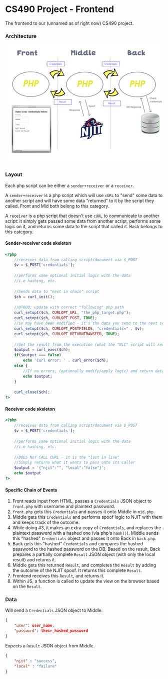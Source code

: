 # CS490 Project - Frontend

The frontend to our (unnamed as of right now) CS490 project.

### Architecture
![architecture](490_architecture.png "Architecture")


### Layout
Each php script can be either a `sender+receiver` or a `receiver`.

A `sender+receiver` is a php script which will use `cURL` to "send" some data to another script and will have some data "returned" to it by the script they called. Front and Mid both belong to this category.

A `receiver` is a php script that doesn't use `cURL` to communicate to another script: it simply gets passed some data from another script, performs some logic on it, and returns some data to the script that called it. Back belongs to this category.

#### Sender-receiver code skeleton
```php
<?php
    //receives data from calling script/document via $_POST
    $v = $_POST['credentials'];

    //performs some optional initial logic with the data
    //i.e hashing, etc.

    //Sends data to "next in chain" script
    $ch = curl_init();
    
    //@TODO: update with correct "following" php path
    curl_setopt($ch, CURLOPT_URL, "the_php_target.php"); 
    curl_setopt($ch, CURLOPT_POST, TRUE);
    //$v may have been modified - it's the data you send to the next script
    curl_setopt($ch, CURLOPT_POSTFIELDS, "credentials=" . $v);
    curl_setopt($ch, CURLOPT_RETURNTRANSFER, TRUE);

    //Get the result from the execution (what the "NiC" script will return)
    $output = curl_exec($ch);
    if($output === false)
        echo 'Curl error: ' . curl_error($ch);
    else {
        //If no errors, (optionally modify/apply logic) and return data to the script that called you
        echo $output;
    }
    
    curl_close($ch);
?>
```

#### Receiver code skeleton
```php
<?php
    //receives data from calling script/document via $_POST
    $v = $_POST['credentials'];

    //performs some optional initial logic with the data
    //i.e hashing, etc.

    //DOES NOT CALL CURL - it is the "last in line"
    //Simply returns what it wants to pass onto its caller
    $output = '{"njit":"", "local":"false"}';
    echo $output
?>
```

#### Specific Chain of Events
1. Front reads input from HTML, passes a `Credentials` JSON object to `front.php` with username and plaintext password.
2. `front.php` gets this `Credentials` and passes it onto Middle in `mid.php`.
3. Middle gets this `Credentials` and performs spoof logic to NJIT with them and keeps track of the outcome. 
4. While doing #3, it makes an extra copy of `Credentials`, and replaces the plaintext password with a hashed one (via php's `hash()`). Middle sends this "hashed" `Credentials` object and passes it onto Back in `back.php`.
5. Back gets this "hashed" `Credentials` and compares the hashed password to the hashed password on the DB. Based on the result, Back prepares a partially complete `Result` JSON object (with only the local result) and returns it.
6. Middle gets this returned `Result`, and completes the `Result` by adding the outcome of the NJIT spoof. It returns this complete `Result`.
7. Frontend receives this `Result`, and returns it.
8. Within JS, a function is called to update the view on the browser based on the `Result`.

### Data
Will send a `Credentials` JSON object to Middle.
```json
{
    "user": user_name,
    "password": their_hashed_password
}
```

Expects a `Result` JSON object from Middle.
```json 
{
    "njit" : "success",
    "local" : "failure"
}
```